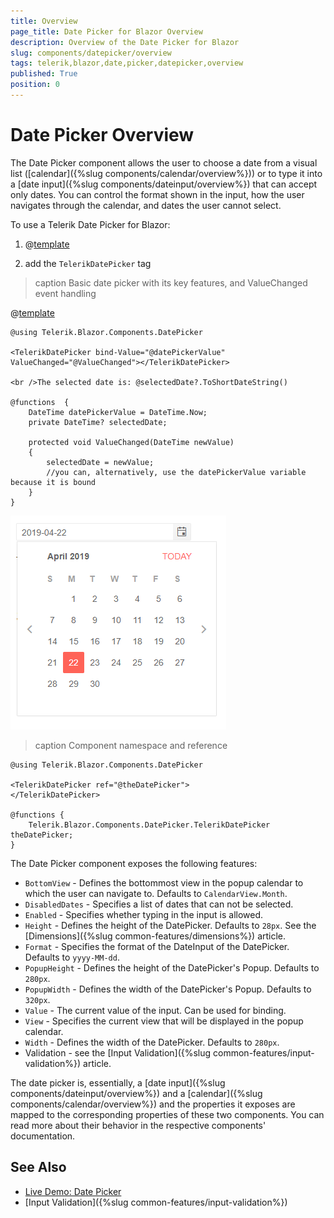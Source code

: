 ```yaml
---
title: Overview
page_title: Date Picker for Blazor Overview
description: Overview of the Date Picker for Blazor
slug: components/datepicker/overview
tags: telerik,blazor,date,picker,datepicker,overview
published: True
position: 0
---
```


# Date Picker Overview

The Date Picker component allows the user to choose a date from a visual list ([calendar]({%slug components/calendar/overview%})) or to type it into a [date input]({%slug components/dateinput/overview%}) that can accept only dates. You can control the format shown in the input, how the user navigates through the calendar, and dates the user cannot select.

To use a Telerik Date Picker for Blazor:

1. @[template](/_contentTemplates/common/js-interop-file.md#add-blazor-js-file-to-component)

1. add the `TelerikDatePicker` tag

>caption Basic date picker with its key features, and ValueChanged event handling

@[template](/_contentTemplates/common/issues-and-warnings.md#generic-component-event-issue)

````CSHTML
@using Telerik.Blazor.Components.DatePicker

<TelerikDatePicker bind-Value="@datePickerValue" ValueChanged="@ValueChanged"></TelerikDatePicker>

<br />The selected date is: @selectedDate?.ToShortDateString()

@functions  {
    DateTime datePickerValue = DateTime.Now;
    private DateTime? selectedDate;

    protected void ValueChanged(DateTime newValue)
    {
        selectedDate = newValue;
        //you can, alternatively, use the datePickerValue variable because it is bound
    }
}
````

![](images/datepicker-first-look.png)

>caption Component namespace and reference

````CSHTML
@using Telerik.Blazor.Components.DatePicker

<TelerikDatePicker ref="@theDatePicker">
</TelerikDatePicker>

@functions {
	Telerik.Blazor.Components.DatePicker.TelerikDatePicker theDatePicker;
}
````

The Date Picker component exposes the following features:

*  `BottomView` - Defines the bottommost view in the popup calendar to which the user can navigate to. Defaults to `CalendarView.Month`.
* `DisabledDates` - Specifies a list of dates that can not be selected.
* `Enabled` - Specifies whether typing in the input is allowed.
* `Height` - Defines the height of the DatePicker. Defaults to `28px`. See the [Dimensions]({%slug common-features/dimensions%}) article.
* `Format` - Specifies the format of the DateInput of the DatePicker. Defaults to `yyyy-MM-dd`.
* `PopupHeight` - Defines the height of the DatePicker's Popup. Defaults to `280px`.
* `PopupWidth` - Defines the width of the DatePicker's Popup. Defaults to `320px`.
* `Value` - The current value of the input. Can be used for binding.
* `View` - Specifies the current view that will be displayed in the popup calendar.
* `Width` - Defines the width of the DatePicker. Defaults to `280px`.
* Validation - see the [Input Validation]({%slug common-features/input-validation%}) article.

The date picker is, essentially, a [date input]({%slug components/dateinput/overview%}) and a [calendar]({%slug components/calendar/overview%}) and the properties it exposes are mapped to the corresponding properties of these two components. You can read more about their behavior in the respective components' documentation.



## See Also

  * [Live Demo: Date Picker](https://demos.telerik.com/blazor-ui/datepicker/index)
  * [Input Validation]({%slug common-features/input-validation%})